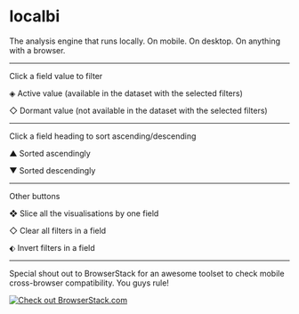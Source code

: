 # localbi

The analysis engine that runs locally. On mobile. On desktop. On anything with a browser.
___

Click a field value to filter

◈ Active value (available in the dataset with the selected filters)

◇ Dormant value (not available in the dataset with the selected filters)
___

Click a field heading to sort ascending/descending 

▲ Sorted ascendingly

▼ Sorted descendingly
___

Other buttons

❖ Slice all the visualisations by one field

◇ Clear all filters in a field

⬖ Invert filters in a field
___

Special shout out to BrowserStack for an awesome toolset to check mobile cross-browser compatibility. You guys rule!

[![Check out BrowserStack.com](./tree/master/docs/images/Browserstack-logo@2x.png)](https://www.browserstack.com/)
